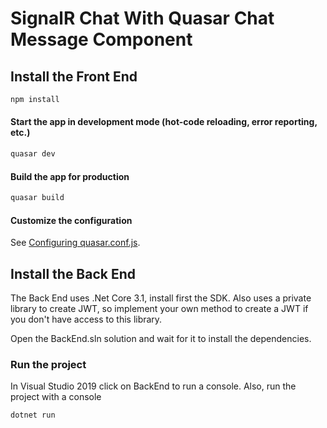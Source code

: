 # SignalR Chat With Quasar Chat Message Component

## Install the Front End

```bash
npm install
```

#### Start the app in development mode (hot-code reloading, error reporting, etc.)

```bash
quasar dev
```

#### Build the app for production

```bash
quasar build
```

#### Customize the configuration

See [Configuring quasar.conf.js](https://quasar.dev/quasar-cli/quasar-conf-js).

## Install the Back End

The Back End uses .Net Core 3.1, install first the SDK.
Also uses a private library to create JWT, so implement your own method to create a JWT
if you don't have access to this library.

Open the BackEnd.sln solution and wait for it to install the dependencies.

### Run the project

In Visual Studio 2019 click on BackEnd to run a console.
Also, run the project with a console

```bash
dotnet run
```
